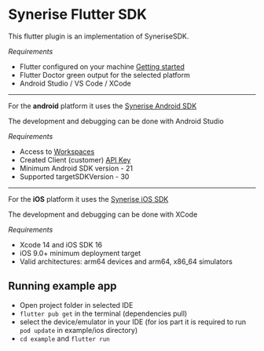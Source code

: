 # Synerise Flutter SDK

This flutter plugin is an implementation of SyneriseSDK.

*Requirements*

-   Flutter configured on your machine [Getting started](https://docs.flutter.dev)
- Flutter Doctor green output for the selected platform
- Android Studio / VS Code / XCode

----------

For the **android** platform it uses the [Synerise Android SDK](https://github.com/Synerise/android-sdk) 

The development and debugging can be done with Android Studio

*Requirements*

-   Access to  [Workspaces](https://help.synerise.com/docs/settings/business-profile/)
-   Created Client (customer)  [API Key](https://help.synerise.com/docs/settings/tool/api)
-   Minimum Android SDK version - 21
-   Supported targetSDKVersion - 30


----------

For the **iOS** platform it uses the [Synerise iOS SDK](https://cocoapods.org/pods/SyneriseSDK)


The development and debugging can be done with XCode

*Requirements*


-   Xcode 14 and iOS SDK 16
-   iOS 9.0+ minimum deployment target
-   Valid architectures: arm64 devices and arm64, x86_64 simulators



## Running example app

-   Open project folder in selected IDE
- `flutter pub get` in the terminal (dependencies pull)
- select the device/emulator in your IDE (for ios part it is required to run `pod update` in example/ios directory)
- `cd example` and  `flutter run`

